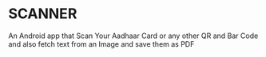 # SCANNER
An Android app that Scan Your Aadhaar Card or any other QR and Bar Code and also fetch text from an Image and save them as PDF
